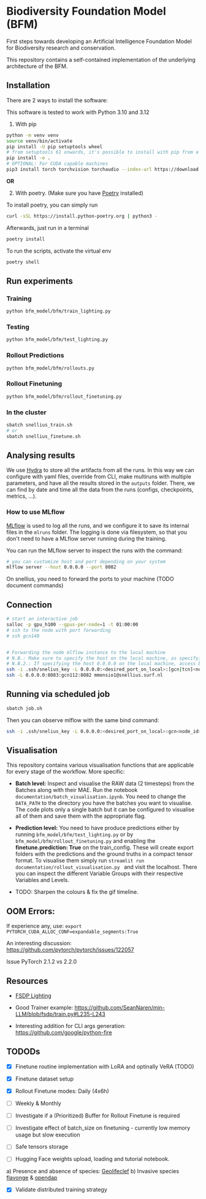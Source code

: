 # Biodiversity Foundation Model (BFM)

First steps towards developing an Artificial Intelligence Foundation Model for Biodiversity research and conservation.

This repository contains a self-contained implementation of the underlying architecture of the BFM.

## Installation

There are 2 ways to install the software:

This software is tested to work with Python 3.10 and 3.12

1) With pip

```bash
python -m venv venv
source venv/bin/activate
pip install -U pip setuptools wheel
# from setuptools 61 onwards, it's possible to install with pip from a pyproject.toml
pip install -e .
# OPTIONAL: For CUDA capable machines
pip3 install torch torchvision torchaudio --index-url https://download.pytorch.org/whl/cu124
```

**OR**

2) With poetry. (Make sure you have [Poetry](https://python-poetry.org/docs/#installation) installed)

To install poetry, you can simply run
```bash
curl -sSL https://install.python-poetry.org | python3 -
```

Afterwards, just run in a terminal
```bash
poetry install
```
To run the scripts, activate the virtual env
```bash
poetry shell
```

## Run experiments

### Training

```bash
python bfm_model/bfm/train_lighting.py
```

### Testing

```bash
python bfm_model/bfm/test_lighting.py
```

### Rollout Predictions

```bash
python bfm_model/bfm/rollouts.py
```

### Rollout Finetuning

```bash
python bfm_model/bfm/rollout_finetuning.py
```

### In the cluster
```bash
sbatch snellius_train.sh 
# or 
sbatch snellius_finetune.sh
```

## Analysing results

We use [Hydra](https://hydra.cc/docs/intro/) to store all the artifacts from all the runs. In this way we can configure with yaml files, override from CLI, make multiruns with multiple parameters, and have all the results stored in the `outputs` folder.
There, we can find by date and time all the data from the runs (configs, checkpoints, metrics, ...).


### How to use MLflow

[MLflow](https://mlflow.org/docs/latest/index.html) is used to log all the runs, and we configure it to save its internal files in the `mlruns` folder. The logging is done via filesystem, so that you don't need to have a MLflow server running during the training.

You can run the MLflow server to inspect the runs with the command:

```bash
# you can customize host and port depending on your system
mlflow server --host 0.0.0.0 --port 8082
```

On snellius, you need to forward the ports to your machine (TODO document commands)


## Connection

```bash
# start an interactive job
salloc -p gpu_h100 --gpus-per-node=1 -t 01:00:00
# ssh to the node with port forwarding
# ssh gcn140


# Forwarding the node mlflow instance to the local machine
# N.B.: Make sure to specify the host on the local machine, as specifying just the port might results in "Permission denied" errors.
# N.B.2.: If specifying the host 0.0.0.0 on the local machine, access by using `localhost:<port_id>`.
ssh -i .ssh/snelius_key -L 0.0.0.0:<desired_port_on_local>:[gcn|tcn]<node_id>:<mlflow_port_on_remote> <user_name>@snellius.surf.nl
ssh -L 0.0.0.0:8083:gcn112:8082 mmensio1@snellius.surf.nl

```

## Running via scheduled job

```bash
sbatch job.sh
```

Then you can observe mlflow with the same bind command:
```bash
ssh -i .ssh/snelius_key -L 0.0.0.0:<desired_port_on_local>:gcn<node_id>:<mlflow_port_on_remote> <user_name>@snellius.surf.nl
```

## Visualisation
This repository contains various visualisation functions that are applicable for every stage of the workflow. More specific:

- **Batch level:** Inspect and visualise the RAW data (2 timesteps) from the Batches along with their MAE. Run the notebook `documentation/batch_visualisation.ipynb`. You need to change the `DATA_PATH` to the directory you have the batches you want to visualise. The code plots only a single batch but it can be configured to visualise all of them and save them with the appropriate flag.

- **Prediction level:** You need to have produce predictions either by running `bfm_model/bfm/test_lighting.py` or by `bfm_model/bfm/rollout_finetuning.py` and enabling the **finetune.prediction: True** on the train_config. These will create export folders with the predictions and the ground truths in a compact tensor format. To visualise them simply run `streamlit run documentation/rollout_visualisation.py ` and visit the localhost. There you can inspect the different Variable Groups with their respective Variables and Levels. 

- TODO: Sharpen the colours & fix the gif timeline.

## OOM Errors:

If experience any, use: `export PYTORCH_CUDA_ALLOC_CONF=expandable_segments:True`

An interesting discussion: https://github.com/pytorch/pytorch/issues/122057

Issue PyTorch 2.1.2 vs 2.2.0

## Resources

+ [FSDP Lighting](https://lightning.ai/docs/pytorch/stable/advanced/model_parallel/fsdp.html)

+ Good Trainer example: https://github.com/SeanNaren/min-LLM/blob/fsdp/train.py#L235-L243

+ Interesting addition for CLI args generation: https://github.com/google/python-fire

## TODODs
-[x] Finetune routine implementation with LoRA and optinally VeRA (TODO)

-[x] Finetune dataset setup

-[x] Rollout Finetune modes: Daily (4x6h) 

-[ ] Weekly & Monthly

-[ ] Investigate if a (Prioritized) Buffer for Rollout Finetune is required

-[ ] Investigate effect of batch_size on finetuning - currently low memory usage but slow execution

-[ ] Safe tensors storage

-[ ] Hugging Face weights upload, loading and tutorial notebook.

a) Presence and absence of species: [Geolifeclef](https://www.kaggle.com/competitions/geolifeclef-2023-lifeclef-2023-x-fgvc10/data
)
b) Invasive species [flavonge](https://floraveg.eu/) & [opendap](http://opendap.biodt.eu/ias-pdt/0/outputs/)

-[x] Validate distributed training strategy
